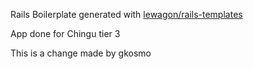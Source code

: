 Rails Boilerplate generated with [lewagon/rails-templates](https://github.com/lewagon/rails-templates)

App done for Chingu tier 3

This is a change made by gkosmo
